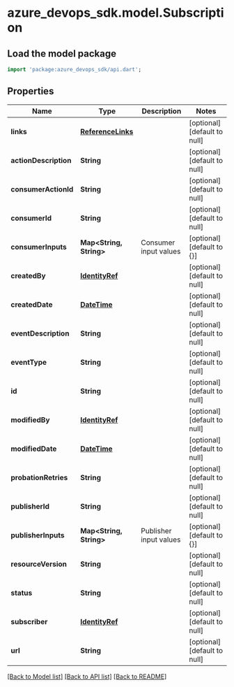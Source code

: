 # azure_devops_sdk.model.Subscription

## Load the model package
```dart
import 'package:azure_devops_sdk/api.dart';
```

## Properties
Name | Type | Description | Notes
------------ | ------------- | ------------- | -------------
**links** | [**ReferenceLinks**](ReferenceLinks.md) |  | [optional] [default to null]
**actionDescription** | **String** |  | [optional] [default to null]
**consumerActionId** | **String** |  | [optional] [default to null]
**consumerId** | **String** |  | [optional] [default to null]
**consumerInputs** | **Map&lt;String, String&gt;** | Consumer input values | [optional] [default to {}]
**createdBy** | [**IdentityRef**](IdentityRef.md) |  | [optional] [default to null]
**createdDate** | [**DateTime**](DateTime.md) |  | [optional] [default to null]
**eventDescription** | **String** |  | [optional] [default to null]
**eventType** | **String** |  | [optional] [default to null]
**id** | **String** |  | [optional] [default to null]
**modifiedBy** | [**IdentityRef**](IdentityRef.md) |  | [optional] [default to null]
**modifiedDate** | [**DateTime**](DateTime.md) |  | [optional] [default to null]
**probationRetries** | **String** |  | [optional] [default to null]
**publisherId** | **String** |  | [optional] [default to null]
**publisherInputs** | **Map&lt;String, String&gt;** | Publisher input values | [optional] [default to {}]
**resourceVersion** | **String** |  | [optional] [default to null]
**status** | **String** |  | [optional] [default to null]
**subscriber** | [**IdentityRef**](IdentityRef.md) |  | [optional] [default to null]
**url** | **String** |  | [optional] [default to null]

[[Back to Model list]](../README.md#documentation-for-models) [[Back to API list]](../README.md#documentation-for-api-endpoints) [[Back to README]](../README.md)


